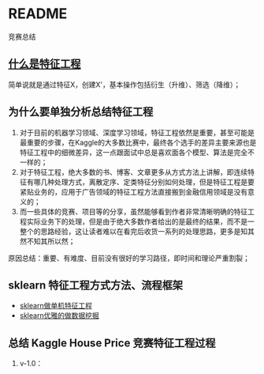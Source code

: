 # README

竞赛总结

## [什么是特征工程](https://www.zhihu.com/question/29316149)

简单说就是通过特征X，创建X'，基本操作包括衍生（升维）、筛选（降维）；

## 为什么要单独分析总结特征工程

1. 对于目前的机器学习领域、深度学习领域，特征工程依然是重要，甚至可能是最重要的步骤，在Kaggle的大多数比赛中，最终各个选手的差异主要来源也是特征工程中的细微差异，这一点跟面试中总是喜欢面各个模型、算法是完全不一样的；
2. 对于特征工程，绝大多数的书、博客、文章更多从方式方法上讲解，即连续特征有哪几种处理方式，离散定序、定类特征分别如何处理，但是特征工程是要紧贴业务的，应用于广告领域的特征工程方法直接搬到金融信用领域是没有意义的；
3. 而一些具体的竞赛、项目等的分享，虽然能够看到作者非常清晰明确的特征工程实际业务下的处理，但是由于绝大多数作者给出的是最终的结果，而不是一整个的思路经验，这让读者难以在看完后收货一系列的处理思路，更多是知其然不知其所以然；

原因总结：重要、有难度、目前没有很好的学习路径，即时间和理论严重割裂；

## sklearn 特征工程方式方法、流程框架

- [sklearn做单机特征工程](https://www.cnblogs.com/jasonfreak/p/5448385.html)
- [sklearn优雅的做数据挖掘](https://www.cnblogs.com/jasonfreak/p/5448462.html)

## 总结 Kaggle House Price 竞赛特征工程过程

1. v-1.0：
